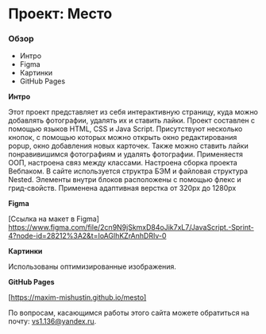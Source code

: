 # Проект: Место

### Обзор
* Интро
* Figma
* Картинки
* GitHub Pages

**Интро**

Этот проект представляет из себя интерактивную страницу, куда можно добавлять фотографии, удалять их и ставить лайки.
Проект составлен с помощью языков HTML, CSS и Java Script.
Присутствуют несколько кнопок, с помощью которых можно открыть окно редактирования popup,
окно добавления новых карточек. Также можно ставить лайки понравивишимся фотографиям и удалять фотографии.
Применяестя ООП, настроена связ между классами. Настроена сборка проекта Вебпаком.
В сайте используется структра БЭМ и файловая структура Nested.
Элементы внутри блоков расположены с помощью флекс и грид-свойств.
Применена адаптивная верстка от 320px до 1280px

**Figma**

[Ссылка на макет в Figma]
https://www.figma.com/file/2cn9N9jSkmxD84oJik7xL7/JavaScript.-Sprint-4?node-id=28212%3A2&t=IoAGlhKZrAnhDRIv-0

**Картинки**

Использованы оптимизированные изображения.

**GitHub Pages**

[https://maxim-mishustin.github.io/mesto]


По вопросам, касающимся работы этого сайта можете обратиться на почту: vs1.136@yandex.ru.